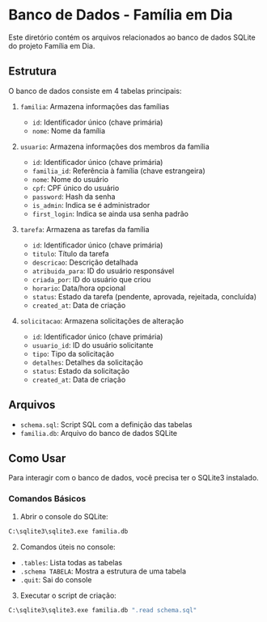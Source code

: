 # Banco de Dados - Família em Dia

Este diretório contém os arquivos relacionados ao banco de dados SQLite do projeto Família em Dia.

## Estrutura

O banco de dados consiste em 4 tabelas principais:

1. `familia`: Armazena informações das famílias

   - `id`: Identificador único (chave primária)
   - `nome`: Nome da família

2. `usuario`: Armazena informações dos membros da família

   - `id`: Identificador único (chave primária)
   - `familia_id`: Referência à família (chave estrangeira)
   - `nome`: Nome do usuário
   - `cpf`: CPF único do usuário
   - `password`: Hash da senha
   - `is_admin`: Indica se é administrador
   - `first_login`: Indica se ainda usa senha padrão

3. `tarefa`: Armazena as tarefas da família

   - `id`: Identificador único (chave primária)
   - `titulo`: Título da tarefa
   - `descricao`: Descrição detalhada
   - `atribuida_para`: ID do usuário responsável
   - `criada_por`: ID do usuário que criou
   - `horario`: Data/hora opcional
   - `status`: Estado da tarefa (pendente, aprovada, rejeitada, concluída)
   - `created_at`: Data de criação

4. `solicitacao`: Armazena solicitações de alteração
   - `id`: Identificador único (chave primária)
   - `usuario_id`: ID do usuário solicitante
   - `tipo`: Tipo da solicitação
   - `detalhes`: Detalhes da solicitação
   - `status`: Estado da solicitação
   - `created_at`: Data de criação

## Arquivos

- `schema.sql`: Script SQL com a definição das tabelas
- `familia.db`: Arquivo do banco de dados SQLite

## Como Usar

Para interagir com o banco de dados, você precisa ter o SQLite3 instalado.

### Comandos Básicos

1. Abrir o console do SQLite:

```bash
C:\sqlite3\sqlite3.exe familia.db
```

2. Comandos úteis no console:

- `.tables`: Lista todas as tabelas
- `.schema TABELA`: Mostra a estrutura de uma tabela
- `.quit`: Sai do console

3. Executar o script de criação:

```bash
C:\sqlite3\sqlite3.exe familia.db ".read schema.sql"
```
